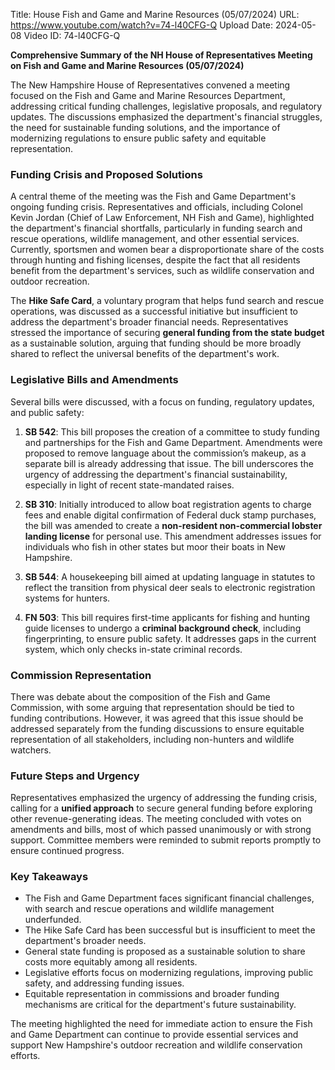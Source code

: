 Title: House Fish and Game and Marine Resources (05/07/2024)
URL: https://www.youtube.com/watch?v=74-l40CFG-Q
Upload Date: 2024-05-08
Video ID: 74-l40CFG-Q

**Comprehensive Summary of the NH House of Representatives Meeting on Fish and Game and Marine Resources (05/07/2024)**

The New Hampshire House of Representatives convened a meeting focused on the Fish and Game and Marine Resources Department, addressing critical funding challenges, legislative proposals, and regulatory updates. The discussions emphasized the department's financial struggles, the need for sustainable funding solutions, and the importance of modernizing regulations to ensure public safety and equitable representation.

### **Funding Crisis and Proposed Solutions**
A central theme of the meeting was the Fish and Game Department's ongoing funding crisis. Representatives and officials, including Colonel Kevin Jordan (Chief of Law Enforcement, NH Fish and Game), highlighted the department's financial shortfalls, particularly in funding search and rescue operations, wildlife management, and other essential services. Currently, sportsmen and women bear a disproportionate share of the costs through hunting and fishing licenses, despite the fact that all residents benefit from the department's services, such as wildlife conservation and outdoor recreation.

The **Hike Safe Card**, a voluntary program that helps fund search and rescue operations, was discussed as a successful initiative but insufficient to address the department's broader financial needs. Representatives stressed the importance of securing **general funding from the state budget** as a sustainable solution, arguing that funding should be more broadly shared to reflect the universal benefits of the department's work.

### **Legislative Bills and Amendments**
Several bills were discussed, with a focus on funding, regulatory updates, and public safety:

1. **SB 542**: This bill proposes the creation of a committee to study funding and partnerships for the Fish and Game Department. Amendments were proposed to remove language about the commission’s makeup, as a separate bill is already addressing that issue. The bill underscores the urgency of addressing the department's financial sustainability, especially in light of recent state-mandated raises.

2. **SB 310**: Initially introduced to allow boat registration agents to charge fees and enable digital confirmation of Federal duck stamp purchases, the bill was amended to create a **non-resident non-commercial lobster landing license** for personal use. This amendment addresses issues for individuals who fish in other states but moor their boats in New Hampshire.

3. **SB 544**: A housekeeping bill aimed at updating language in statutes to reflect the transition from physical deer seals to electronic registration systems for hunters.

4. **FN 503**: This bill requires first-time applicants for fishing and hunting guide licenses to undergo a **criminal background check**, including fingerprinting, to ensure public safety. It addresses gaps in the current system, which only checks in-state criminal records.

### **Commission Representation**
There was debate about the composition of the Fish and Game Commission, with some arguing that representation should be tied to funding contributions. However, it was agreed that this issue should be addressed separately from the funding discussions to ensure equitable representation of all stakeholders, including non-hunters and wildlife watchers.

### **Future Steps and Urgency**
Representatives emphasized the urgency of addressing the funding crisis, calling for a **unified approach** to secure general funding before exploring other revenue-generating ideas. The meeting concluded with votes on amendments and bills, most of which passed unanimously or with strong support. Committee members were reminded to submit reports promptly to ensure continued progress.

### **Key Takeaways**
- The Fish and Game Department faces significant financial challenges, with search and rescue operations and wildlife management underfunded.
- The Hike Safe Card has been successful but is insufficient to meet the department's broader needs.
- General state funding is proposed as a sustainable solution to share costs more equitably among all residents.
- Legislative efforts focus on modernizing regulations, improving public safety, and addressing funding issues.
- Equitable representation in commissions and broader funding mechanisms are critical for the department's future sustainability.

The meeting highlighted the need for immediate action to ensure the Fish and Game Department can continue to provide essential services and support New Hampshire's outdoor recreation and wildlife conservation efforts.